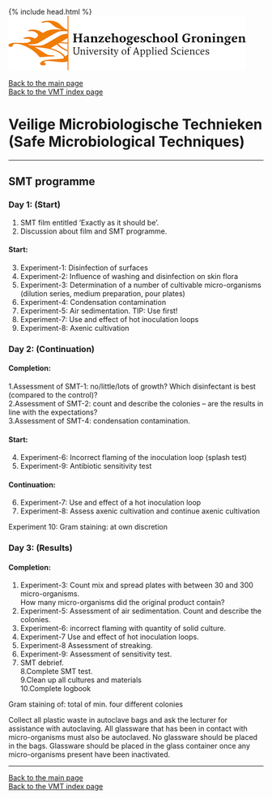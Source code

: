 {% include head.html %}
![Hanze](../hanze/hanze.png)

[Back to the main page](../index.md)  
[Back to the VMT index page](./00_vmt_index.md)  

# Veilige Microbiologische Technieken (Safe Microbiological Techniques)

---

## SMT programme

### Day 1: (Start) 

1. SMT film entitled ‘Exactly as it should be’.  
2. Discussion about film and SMT programme.  

#### Start:  
3. Experiment-1: Disinfection of surfaces  
4. Experiment-2: Influence of washing and disinfection on skin flora  
5. Experiment-3: Determination of a number of cultivable micro-organisms (dilution series, medium preparation, pour plates)  
6. Experiment-4: Condensation contamination  
7. Experiment-5: Air sedimentation. TIP: Use first!  
8. Experiment-7: Use and effect of hot inoculation loops  
9. Experiment-8: Axenic cultivation  

### Day 2: (Continuation)

#### Completion:
1.Assessment of SMT-1: no/little/lots of growth? Which disinfectant is best (compared to the control)?  
2.Assessment of SMT-2: count and describe the colonies – are the results in line with the expectations?  
3.Assessment of SMT-4: condensation contamination.  

#### Start:
4. Experiment-6: Incorrect flaming of the inoculation loop (splash test) 
5. Experiment-9: Antibiotic sensitivity test  

#### Continuation:  
6. Experiment-7: Use and effect of a hot inoculation loop  
7. Experiment-8: Assess axenic cultivation and continue axenic cultivation  

Experiment 10: Gram staining: at own discretion  

### Day 3: (Results)

#### Completion:
1. Experiment-3: Count mix and spread plates with between 30 and 300 micro-organisms.  
How many micro-organisms did the original product contain?  
2. Experiment-5: Assessment of air sedimentation. Count and describe the colonies.  
3. Experiment-6: incorrect flaming with quantity of solid culture.  
4. Experiment-7 Use and effect of hot inoculation loops.  
5. Experiment-8 Assessment of streaking.  
6. Experiment-9: Assessment of sensitivity test.  
7. SMT debrief.  
8.Complete SMT test.  
9.Clean up all cultures and materials  
10.Complete logbook  

Gram staining of: total of min. four different colonies  

Collect all plastic waste in autoclave bags and ask the lecturer for assistance with autoclaving. All glassware that has been in contact with micro-organisms must also be autoclaved. No glassware should be placed in the bags. Glassware should be placed in the glass container once any micro-organisms present have been inactivated. 

---

[Back to the main page](../index.md)  
[Back to the VMT index page](./00_vmt_index.md)  

